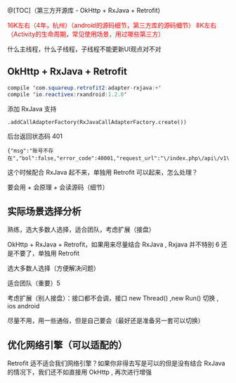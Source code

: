@[TOC]（第三方开源库 - OkHttp + RxJava + Retrofit)

<font color=red>16K左右（4年，杭州）（android的源码细节，第三方库的源码细节）   8K左右（Activity的生命周期，常见使用场景，用过哪些第三方）</font>  

什么主线程，什么子线程，子线程不能更新UI观点对不对


## OkHttp + RxJava + Retrofit  

``` java
compile 'com.squareup.retrofit2:adapter-rxjava:+'
compile 'io.reactivex:rxandroid:1.2.0' 
```
 
添加 RxJava 支持  

```
.addCallAdapterFactory(RxJavaCallAdapterFactory.create())
```

后台返回状态码 401

```
{"msg":"账号不存在","bol":false,"error_code":40001,"request_url":"\/index.php\/api\/v1\/login"}
```

这个时候配合 RxJava 起不来，单独用 Retrofit 可以起来，怎么处理？


要会用 + 会原理 + 会读源码（细节）


## 实际场景选择分析


熟练，选大多数人选择，适合团队，考虑扩展（接盘）


OkHttp + RxJava + Retrofit，如果用来尽量结合 RxJava , Rxjava 并不特别 6 还是不要了，单独用 Retrofit   

选大多数人选择（方便解决问题）

适合团队（重要）5 

考虑扩展（别人接盘）：接口都不会调，接口 new Thread() ,new Run() 切换 , ios android 

尽量不用，用一些通俗，但是自己要会（最好还是准备另一套可以切换）



## 优化网络引擎（可以适配的）


Retrofit 适不适合我们网络引擎？如果你非得去写是可以的但是没有结合 RxJava 的情况下，我们还不如直接用 OkHttp , 再次进行增强

















































































​     


